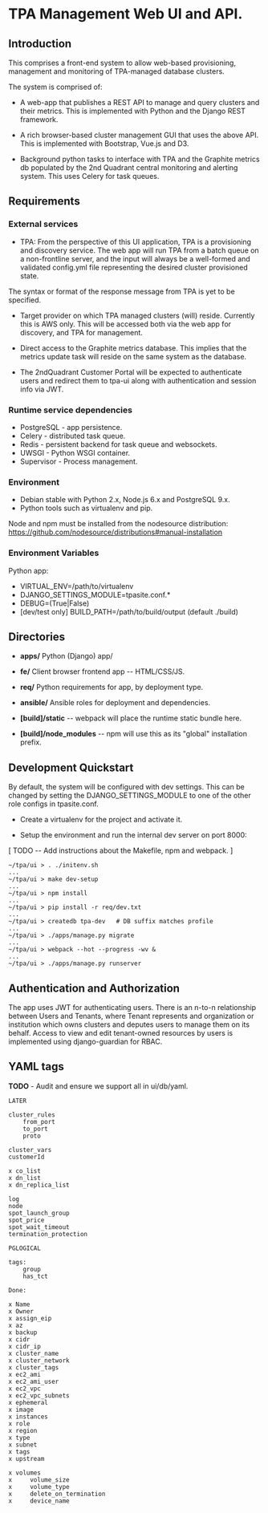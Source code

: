 
TPA Management Web UI and API.
==============================

## Introduction

This comprises a front-end system to allow web-based provisioning, management
and monitoring of TPA-managed database clusters.

The system is comprised of:

* A web-app that publishes a REST API to manage and query clusters and
their metrics. This is implemented with Python and the Django REST framework.

* A rich browser-based cluster management GUI that uses the above API. This is
implemented with Bootstrap, Vue.js and D3.

* Background python tasks to interface with TPA and the Graphite metrics db
populated by the 2nd Quadrant central monitoring and alerting system. This
uses Celery for task queues.

## Requirements

### External services

* TPA: From the perspective of this UI application, TPA is a provisioning
and discovery service. The web app will run TPA from a batch queue on
a non-frontline server, and the input will always be a well-formed and
validated config.yml file representing the desired cluster provisioned
state.

The syntax or format of the response message from TPA is yet to be specified.

* Target provider on which TPA managed clusters (will) reside. Currently this
is AWS only. This will be accessed both via the web app for discovery, and TPA
for management.

* Direct access to the Graphite metrics database. This implies that the metrics
update task will reside on the same system as the database.


* The 2ndQuadrant Customer Portal will be expected to authenticate users and
redirect them to tpa-ui along with authentication and session info via JWT.

### Runtime service dependencies

* PostgreSQL - app persistence.
* Celery - distributed task queue.
* Redis - persistent backend for task queue and websockets.
* UWSGI - Python WSGI container.
* Supervisor - Process management.

### Environment

* Debian stable with Python 2.x, Node.js 6.x and PostgreSQL 9.x.
* Python tools such as virtualenv and pip.

Node and npm must be installed from the nodesource distribution:
    https://github.com/nodesource/distributions#manual-installation


### Environment Variables

Python app:

* VIRTUAL_ENV=/path/to/virtualenv
* DJANGO_SETTINGS_MODULE=tpasite.conf.*
* DEBUG=(True|False)
* [dev/test only] BUILD_PATH=/path/to/build/output (default ./build)

## Directories

* __apps/__ Python (Django) app/
* __fe/__ Client browser frontend app -- HTML/CSS/JS.
* __req/__ Python requirements for app, by deployment type.
* __ansible/__ Ansible roles for deployment and dependencies.

* __[build]/static__ -- webpack will place the runtime static bundle here.
* __[build]/node_modules__ -- npm will use this as its "global"
installation prefix.

## Development Quickstart

By default, the system will be configured with dev settings. This can
be changed by setting the DJANGO_SETTINGS_MODULE to one of the other
role configs in tpasite.conf.

* Create a virtualenv for the project and activate it.

* Setup the environment and run the internal dev server on port 8000:

[ TODO -- Add instructions about the Makefile, npm and webpack. ]

```
~/tpa/ui > . ./initenv.sh
...
~/tpa/ui > make dev-setup
...
~/tpa/ui > npm install
...
~/tpa/ui > pip install -r req/dev.txt
...
~/tpa/ui > createdb tpa-dev   # DB suffix matches profile
...
~/tpa/ui > ./apps/manage.py migrate
...
~/tpa/ui > webpack --hot --progress -wv &
...
~/tpa/ui > ./apps/manage.py runserver
```

## Authentication and Authorization

The app uses JWT for authenticating users. There is an n-to-n relationship
between Users and Tenants, where Tenant represents and organization
or institution which owns clusters and deputes users to manage them on
its behalf. Access to view and edit tenant-owned resources by users is
implemented using django-guardian for RBAC.

## YAML tags

__TODO__ - Audit and ensure we support all in ui/db/yaml.

```
LATER

cluster_rules
    from_port
    to_port
    proto

cluster_vars
customerId

x co_list
x dn_list
x dn_replica_list

log
node
spot_launch_group
spot_price
spot_wait_timeout
termination_protection

PGLOGICAL

tags:
    group
    has_tct

Done:

x Name
x Owner
x assign_eip
x az
x backup
x cidr
x cidr_ip
x cluster_name
x cluster_network
x cluster_tags
x ec2_ami
x ec2_ami_user
x ec2_vpc
x ec2_vpc_subnets
x ephemeral
x image
x instances
x role
x region
x type
x subnet
x tags
x upstream

x volumes
x     volume_size
x     volume_type
x     delete_on_termination
x     device_name


```
